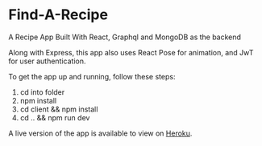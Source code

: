 # Find-A-Recipe
A Recipe App Built With React, Graphql and MongoDB as the backend

Along with Express, this app also uses React Pose for animation, and JwT for user authentication.

To get the app up and running, follow these steps:

1) cd into folder
2) npm install
3) cd client && npm install
4) cd .. && npm run dev

A live version of the app is available to view on [Heroku](https://murmuring-dawn-59252.herokuapp.com/).




